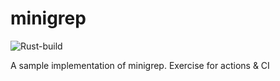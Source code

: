# minigrep
![Rust-build](https://github.com/mgabs/minigrep/workflows/Rust-build/badge.svg)

A sample implementation of minigrep.
Exercise for actions & CI

